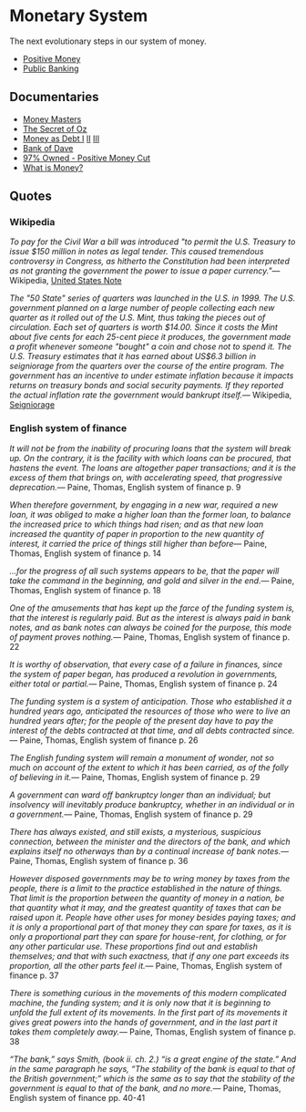<link href="index.css" rel="stylesheet"></link>

Monetary System
===============

The next evolutionary steps in our system of money.

-   [Positive Money](http://www.positivemoney.org/)
-   [Public Banking](http://publicbankinginstitute.org/)

Documentaries
-------------

-   [Money Masters](http://www.youtube.com/watch?v=HfpO-WBz_mw)
-   [The Secret of Oz](http://www.youtube.com/watch?v=swkq2E8mswI)
-   [Money as Debt I](http://www.youtube.com/watch?v=jqvKjsIxT_8) [II](http://www.youtube.com/watch?v=dPtt7JC2TiA) [III](http://www.youtube.com/watch?v=EbrI3jr47bs)
-   [Bank of Dave](http://www.youtube.com/playlist?list=PL90B7355FF65C91BA)
-   [97% Owned - Positive Money Cut](http://www.youtube.com/watch?v=d3mfkD6Ky5o)
-   [What is Money?](https://www.youtube.com/watch?v=vowbrq_g5NM)

Quotes
------

### Wikipedia

<quote><cite>To pay for the Civil War a bill was introduced "to permit the U.S. Treasury to issue $150 million in notes as legal tender. This caused tremendous controversy in Congress, as hitherto the Constitution had been interpreted as not granting the government the power to issue a paper currency."</cite><span>&mdash; <author>Wikipedia</author>, <book><a href='http://en.wikipedia.org/wiki/United_States_Note'>United States Note</a></book></span></quote>

<quote><cite>The "50 State" series of quarters was launched in the U.S. in 1999. The U.S. government planned on a large number of people collecting each new quarter as it rolled out of the U.S. Mint, thus taking the pieces out of circulation. Each set of quarters is worth $14.00. Since it costs the Mint about five cents for each 25-cent piece it produces, the government made a profit whenever someone "bought" a coin and chose not to spend it. The U.S. Treasury estimates that it has earned about US$6.3 billion in seigniorage from the quarters over the course of the entire program.
The government has an incentive to under estimate inflation because it impacts returns on treasury bonds and social security payments. If they reported the actual inflation rate the government would bankrupt itself.</cite><span>&mdash; <author>Wikipedia</author>, <book><a href='https://en.wikipedia.org/wiki/Seigniorage#Seigniorage_today'>Seigniorage</a></book></span></quote>


### English system of finance

<quote><cite>It will not be from the inability of procuring loans that the system will break up. On the contrary, it is the facility with which loans can be procured, that hastens the event. The loans are altogether paper transactions; and it is the excess of them that brings on, with accelerating speed, that progressive deprecation.</cite><span>— <author>Paine, Thomas</author>, <book>English system of finance p. 9</book></span></quote>

<quote><cite>When therefore government, by engaging in a new war, required a new loan, it was obliged to make a higher loan than the former loan, to balance the increased price to which things had risen; and as that new loan increased the quantity of paper in proportion to the new quantity of interest, it carried the price of things still higher than before</cite><span>— <author>Paine, Thomas</author>, <book>English system of finance p. 14</book></span></quote>

<quote><cite>...for the progress of all such systems appears to be, that the paper will take the command in the beginning, and gold and silver in the end.</cite><span>— <author>Paine, Thomas</author>, <book>English system of finance p. 18</book></span></quote>

<quote><cite>One of the amusements that has kept up the farce of the funding system is, that the interest is regularly paid. But as the interest is always paid in bank notes, and as bank notes can always be coined for the purpose, this mode of payment proves nothing.</cite><span>— <author>Paine, Thomas</author>, <book>English system of finance p. 22</book></span></quote>

<quote><cite>It is worthy of observation, that every case of a failure in finances, since the system of paper began, has produced a revolution in governments, either total or partial.</cite><span>— <author>Paine, Thomas</author>, <book>English system of finance p. 24</book></span></quote>

<quote><cite>The funding system is a system of anticipation. Those who established it a hundred years ago, anticipated the resources of those who were to live an hundred years after; for the people of the present day have to pay the interest of the debts contracted at that time, and all debts contracted since.</cite><span>— <author>Paine, Thomas</author>, <book>English system of finance p. 26</book></span></quote>

<quote><cite>The English funding system will remain a monument of wonder, not so much on account of the extent to which it has been carried, as of the folly of believing in it.</cite><span>— <author>Paine, Thomas</author>, <book>English system of finance p. 29</book></span></quote>

<quote><cite>A government can ward off bankruptcy longer than an individual; but insolvency will inevitably produce bankruptcy, whether in an individual or in a government.</cite><span>— <author>Paine, Thomas</author>, <book>English system of finance p. 29</book></span></quote>

<quote><cite>There has always existed, and still exists, a mysterious, suspicious connection, between the minister and the directors of the bank, and which explains itself no otherways than by a continual increase of bank notes.</cite><span>— <author>Paine, Thomas</author>, <book>English system of finance p. 36</book></span></quote>

<quote><cite>However disposed governments may be to wring money by taxes from the people, there is a limit to the practice established in the nature of things. That limit is the proportion between the quantity of money in a nation, be that quantity what it may, and the greatest quantity of taxes that can be raised upon it. People have other uses for money besides paying taxes; and it is only a proportional part of that money they can spare for taxes, as it is only a proportional part they can spare for house-rent, for clothing, or for any other particular use. These proportions find out and establish themselves; and that with such exactness, that if any one part exceeds its proportion, all the other parts feel it.</cite><span>— <author>Paine, Thomas</author>, <book>English system of finance p. 37</book></span></quote>

<quote><cite>There is something curious in the movements of this modern complicated machine, the funding system; and it is only now that it is beginning to unfold the full extent of its movements. In the first part of its movements it gives great powers into the hands of government, and in the last part it takes them completely away.</cite><span>— <author>Paine, Thomas</author>, <book>English system of finance p. 38</book></span></quote>

<quote><cite>“The bank,” says Smith, (book ii. ch. 2.) “is a great engine of the state.” And in the same paragraph he says, “The stability of the bank is equal to that of the British government;” which is the same as to say that the stability of the government is equal to that of the bank, and no more.</cite><span>— <author>Paine, Thomas</author>, <book>English system of finance pp. 40-41</book></span></quote>
